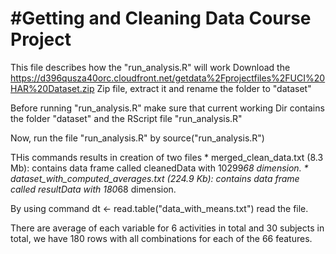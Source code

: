 #Getting and Cleaning Data Course Project
========================================================

This file describes how the "run_analysis.R" will work
Download the https://d396qusza40orc.cloudfront.net/getdata%2Fprojectfiles%2FUCI%20HAR%20Dataset.zip Zip file, extract it and rename the folder to "dataset"

Before running "run_analysis.R" make sure that current working Dir contains the folder "dataset" and the RScript file "run_analysis.R"

Now, run the file "run_analysis.R" by source("run_analysis.R")

THis commands results in creation of two files 
	* merged_clean_data.txt (8.3 Mb): contains data frame called cleanedData with 10299*68 dimension.
	* dataset_with_computed_averages.txt (224.9 Kb): contains data frame called resultData with 180*68 dimension.

By using command dt <- read.table("data_with_means.txt") read the file. 

There are average of each variable for 6 activities in total and 30 subjects in total, we have 180 rows with all combinations for each of the 66 features.
